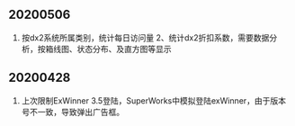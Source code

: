 ## 20200506

1. 按dx2系统所属类别，统计每日访问量
2、统计dx2折扣系数，需要数据分析，按箱线图、状态分布、及直方图等显示


## 20200428

1. 上次限制ExWinner 3.5登陆，SuperWorks中模拟登陆exWinner，由于版本号不一致，导致弹出广告框。

